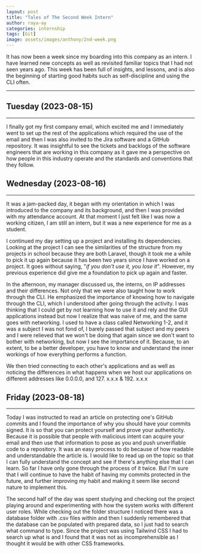 ```yaml
---
layout: post
title: "Tales of The Second Week Intern"
author: raya-ay
categories: internship
tags: [Git]
image: assets/images/anthony/2nd-week.png
---
```


It has now been a week since my boarding into this company as an intern. I have learned new concepts as well as revisited familiar topics that I had not seen years ago. This week has been full of insights, and lessons, and is also the beginning of starting good habits such as self-discipline and using the CLI often.

---

## Tuesday (2023-08-15)
---

I finally got my first company email, which excited me and I immediately went to set up the rest of the applications which required the use of the email and then I was also invited to the Jira software and a GitHub repository. It was insightful to see the tickets and backlogs of the software engineers that are working in this company as it gave me a perspective on how people in this industry operate and the standards and conventions that they follow. 


## Wednesday (2023-08-16)
---

It was a jam-packed day, it began with my orientation in which I was introduced to the company and its background, and then I was provided with my attendance account. At that moment I just felt like I was now a working citizen, I am still an intern, but it was a new experience for me as a student.

I continued my day setting up a project and installing its dependencies. Looking at the project I can see the similarities of the structure from my projects in school because they are both Laravel, though it took me a while to pick it up again because it has been two years since I have worked on a project. It goes without saying, "*if you don't use it, you lose it*". However, my previous experience did give me a foundation to pick up again and faster. 

In the afternoon, my manager discussed us, the interns, on IP addresses and their differences. Not only that we were also taught how to work through the CLI. He emphasized the importance of knowing how to navigate through the CLI, which I understood after going through the activity. I was thinking that I could get by not learning how to use it and rely and the GUI applications instead but now I realize that was naive of me, and the same goes with networking. I used to have a class called Networking 1-2, and it was a subject I was not fond of, I barely passed that subject and my peers and I were relieved that we won't be doing that again since we don't want to bother with networking, but now I see the importance of it. Because, to an extent, to be a better developer, you have to know and understand the inner workings of how everything performs a function. 

We then tried connecting to each other's applications and as well as noticing the differences in what happens when we host our applications on different addresses like 0.0.0.0, and 127. x.x.x & 192. x.x.x


## Friday (2023-08-18)
---

Today I was instructed to read an article on protecting one's GitHub commits and I found the importance of why you should have your commits signed. It is so that you can protect yourself and prove your authenticity. Because it is possible that people with malicious intent can acquire your email and then use that information to pose as you and push unverifiable code to a repository. It was an easy process to do because of how readable and understandable the article is. I would like to read up on the topic so that I can fully understand the concept and see if there's anything else that I can learn. So far I have only gone through the process of it twice. But I'm sure that I will continue to have the habit of having my commits protected in the future, and further improving my habit and making it seem like second nature to implement this.

The second half of the day was spent studying and checking out the project playing around and experimenting with how the system works with different user roles. While checking out the folder structure I noticed there was a database folder with .csv files within and then I suddenly remembered that the database can be populated with prepared data, so I just had to search what command to type. Since the project was using Tailwind CSS I had to search up what is and I found that it was not as incomprehensible as I thought it would be with other CSS frameworks.

